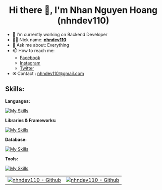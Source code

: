 # <div align="center">Hi there 👋, I'm Nhan Nguyen Hoang (nhndev110)</div>

-   🔭 I’m currently working on Backend Developer
-   👨‍💻 Nick name: [**nhndev110**](https://github.com/nhndev110)
-   💬 Ask me about: Everything
-   📫 How to reach me:
    -   [Facebook](https://www.facebook.com/nhndev110)
    -   [Instagram](https://www.instagram.com/nhndev110)
    -   [Twitter](https://twitter.com/nhndev110)
-   ✉ Contact : nhndev110@gmail.com

## Skills:

**Languages:**

[![My Skills](https://skillicons.dev/icons?i=html,css,sass,js,php&theme=dark&perline=7)](https://github.com/nhndev110)

**Libraries & Frameworks:**

[![My Skills](https://skillicons.dev/icons?i=laravel,bootstrap,jquery&theme=dark&perline=7)](https://github.com/nhndev110)

**Database:**

[![My Skills](https://skillicons.dev/icons?i=mysql&theme=dark)](https://github.com/nhndev110)

**Tools:**

[![My Skills](https://skillicons.dev/icons?i=postman,stackoverflow,vscode,git,github&theme=dark)](https://github.com/nhndev110)

<table width="100%">
    <tr>
        <td>
            <a href="https://github.com/nhndev110">
                <img src="https://github-readme-stats.vercel.app/api?username=nhndev110&show_icons=true&theme=vue-dark" alt="nhndev110 - Github" title="nhndev110 - Github" />
            </a>
        </td>
        <td>
            <a href="https://github.com/nhndev110">
                <img src="https://github-readme-stats.vercel.app/api/top-langs/?username=nhndev110&layout=compact&theme=vue-dark" alt="nhndev110 - Github" title="nhndev110 - Github" />
            </a>
        </td>
    </tr>
</table>
